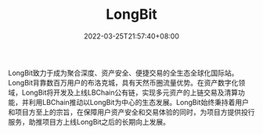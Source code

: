 ﻿---
weight: 
title: "LongBit"
description: "LongBit致力于成为聚合深度、资…"
date: 2022-03-25T21:57:40+08:00
lastmod: 2022-03-25T16:45:40+08:00
draft: false
authors: ["Metabd"]
featuredImage: "longbit.webp"
link: ""
tags: ["交易所","LongBit"]
categories: ["navigation"]
navigation: ["交易所"]
lightgallery: true
toc: true
pinned: false
recommend: false
recommend1: false
---
LongBit致力于成为聚合深度、资产安全、便捷交易的全生态全球化国际站。LongBit背靠数百万用户的布洛克城，具有天然币圈流量优势。在资产数字化领域，LongBit将开发及上线LBChain公有链，实现多元资产的上链交易及清算功能，并利用LBChain推动以LongBit为中心的生态发展。LongBit始终秉持着用户和项目方至上的宗旨，在保障用户资产安全和交易体验的同时，为项目方提供投行服务，助推项目方上线LongBit之后的长期向上发展。
